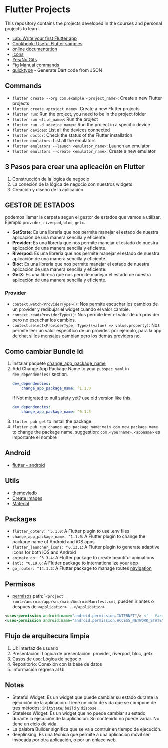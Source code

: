 # **Flutter Projects**

This repository contains the projects developed in the courses and personal projects to learn.

- [Lab: Write your first Flutter app](https://docs.flutter.dev/get-started/codelab)
- [Cookbook: Useful Flutter samples](https://docs.flutter.dev/cookbook)
- [online documentation](https://docs.flutter.dev/)
- [icons](https://fonts.google.com/icons?selected=Material+Icons)
- [Yes/No Gifs](https://yesno.wtf/)
- [Fig Manual commands](https://fig.io/manual/flutter)
- [quicktype](https://quicktype.io/) - Generate Dart code from JSON


## **Commands**
- `flutter create --org com.example <project_name>`: Create a new Flutter projects
- `flutter create <project_name>`: Create a new Flutter projects
- `flutter run`: Run the project, you need to be in the project folder
- `flutter run <file_name>`: Run the project
- `flutter run -d <device_name>`: Run the project in a specific device
- `flutter devices`: List all the devices connected
- `flutter doctor`: Check the status of the Flutter installation
- `flutter emulators`: List all the emulators
- `flutter emulators --launch <emulator_name>`: Launch an emulator
- `flutter emulators --create <emulator_name>`: Create a new emulator



## **3 Pasos para crear una aplicación en Flutter**

1. Construcción de la lógica de negocio
2. La conexión de la lógica de negocio con nuestros widgets
3. Creación y diseño de la aplicación


## **GESTOR DE ESTADOS**

podemos llamar la carpeta segun el gestor de estados que vamos a utilizar. Ejemplo `provider`, `riverpod`, `bloc`, `getx`.

- **SetState**: Es una librería que nos permite manejar el estado de nuestra aplicación de una manera sencilla y eficiente.
- **Provider**: Es una librería que nos permite manejar el estado de nuestra aplicación de una manera sencilla y eficiente.
- **Riverpod**: Es una librería que nos permite manejar el estado de nuestra aplicación de una manera sencilla y eficiente.
- **Bloc**: Es una librería que nos permite manejar el estado de nuestra aplicación de una manera sencilla y eficiente.
- **GetX**: Es una librería que nos permite manejar el estado de nuestra aplicación de una manera sencilla y eficiente.

### **Provider**

- `context.watch<ProviderType>()`: Nos permite escuchar los cambios de un provider y redibujar el widget cuando el valor cambie.
- `context.read<ProviderType>()`: Nos permite leer el valor de un provider pero no escuchar los cambios.
- `context.select<ProviderType, Type>((value) => value.property)`: Nos permite leer un valor específico de un provider. por ejemplo, para la app de chat si los mensajes cambian pero los demás providers no.

## Como cambiar Bundle Id

1. Instalar paquete [change_app_package_name](https://pub.dev/packages/change_app_package_name)
2. Add Change App Package Name to your `pubspec.yaml` in `dev_dependencies:` section.
    ```yaml
    dev_dependencies: 
        change_app_package_name: ^1.1.0
    ```
    if  Not migrated to null safety yet? use old version like this
    ```yaml
    dev_dependencies: 
        change_app_package_name: ^0.1.3
    ```
3. `flutter pub get` to install the package.
4. `flutter pub run change_app_package_name:main com.new.package.name` to change the package name. suggestion: `com.<yourname>.<appname>` es importante el nombre

## Android

- [flutter - android](https://docs.flutter.dev/deployment/android)


## Utils

- [themoviedb](https://www.themoviedb.org/)
- [Create images](https://www.bing.com/images/create)
- [Material](https://m3.material.io/develop/flutter)

## Packages

- `flutter_dotenv: ^5.1.0`: A Flutter plugin to use .env files
- `change_app_package_name: ^1.1.0`: A Flutter plugin to change the package name of Android and iOS apps
- `flutter_launcher_icons: ^0.13.1`: A Flutter plugin to generate adaptive icons for both iOS and Android
- `animate_do: ^3.3.4`: A Flutter package to create beautiful animations
- `intl: ^0.19.0`: A Flutter package to internationalize your app
- `go_router: ^14.1.2`: A Flutter package to manage routes [navigation](https://docs.flutter.dev/ui/navigation)

## Permisos
- [permisos](https://developer.android.com/reference/android/Manifest.permission)
path:`´<project root>/android/app/src/main/AndroidManifest.xml`, pueden ir antes o despues de `<application>...</application>`

```xml
<uses-permission android:name="android.permission.INTERNET"/> <!-- Para acceder a internet -->
<uses-permission android:name="android.permission.ACCESS_NETWORK_STATE" /> <!-- Para acceder al estado de la red -->
```

## Flujo de arquitecura limpia

1. UI: Interfaz de usuario
2. Presentación: Lógica de presentación: provider, riverpod, bloc, getx
3. Casos de uso: Lógica de negocio
4. Repositorio: Conexión con la base de datos
5. Información regresa al UI

## Notas

- Stateful Widget: Es un widget que puede cambiar su estado durante la ejecución de la aplicación. Tiene un ciclo de vida que se compone de tres métodos: `initState`, `build` y `dispose`.
- Stateless Widget: Es un widget que no puede cambiar su estado durante la ejecución de la aplicación. Su contenido no puede variar. No tiene un ciclo de vida.
- La palabra Builder significa que se va a contruir en tiempo de ejecución.
- deeplinking: Es una técnica que permite a una aplicación móvil ser invocada por otra aplicación, o por un enlace web.